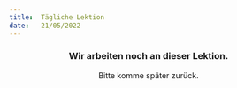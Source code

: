 ```yaml
---
title:  Tägliche Lektion
date:   21/05/2022
---
```


### <center>Wir arbeiten noch an dieser Lektion.</center>
<center>Bitte komme später zurück.</center>